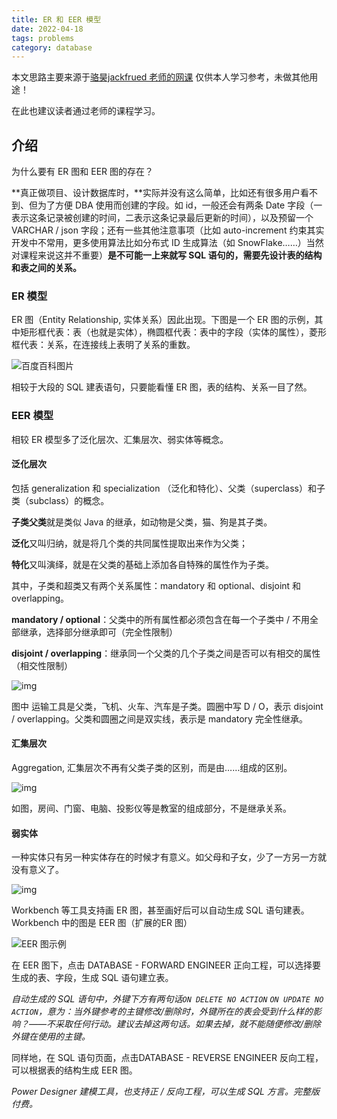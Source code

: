 ```yaml
---
title: ER 和 EER 模型
date: 2022-04-18
tags: problems
category: database
---
```


本文思路主要来源于[骆昊jackfrued 老师的网课](https://www.bilibili.com/video/BV1rP4y157jW?spm_id_from=333.999.0.0)
仅供本人学习参考，未做其他用途！

在此也建议读者通过老师的课程学习。

## 介绍

为什么要有 ER 图和 EER 图的存在？

**真正做项目、设计数据库时，**实际并没有这么简单，比如还有很多用户看不到、但为了方便 DBA 使用而创建的字段。如 id，一般还会有两条 Date 字段（一表示这条记录被创建的时间，二表示这条记录最后更新的时间），以及预留一个 VARCHAR / json 字段；还有一些其他注意事项（比如 auto-increment 约束其实开发中不常用，更多使用算法比如分布式 ID 生成算法（如 SnowFlake……）当然对课程来说这并不重要）**是不可能一上来就写 SQL 语句的，需要先设计表的结构和表之间的关系。**

### ER 模型

ER 图（Entity Relationship, 实体关系）因此出现。下图是一个 ER 图的示例，其中矩形框代表：表（也就是实体），椭圆框代表：表中的字段（实体的属性），菱形框代表：关系，在连接线上表明了关系的重数。

![百度百科图片](https://img-blog.csdnimg.cn/img_convert/e154bec557baf860b9da8b406aa2b411.png)

相较于大段的 SQL 建表语句，只要能看懂 ER 图，表的结构、关系一目了然。

### EER 模型

相较 ER 模型多了泛化层次、汇集层次、弱实体等概念。

#### 泛化层次

包括 generalization 和 specialization （泛化和特化）、父类（superclass）和子类（subclass）的概念。

**子类父类**就是类似 Java 的继承，如动物是父类，猫、狗是其子类。

**泛化**又叫归纳，就是将几个类的共同属性提取出来作为父类；

**特化**又叫演绎，就是在父类的基础上添加各自特殊的属性作为子类。

其中，子类和超类又有两个关系属性：mandatory 和 optional、disjoint 和 overlapping。

**mandatory / optional**：父类中的所有属性都必须包含在每一个子类中 / 不用全部继承，选择部分继承即可（完全性限制）

**disjoint / overlapping**：继承同一个父类的几个子类之间是否可以有相交的属性（相交性限制）

![img](https://pic1.zhimg.com/80/v2-11dfbdfea0c8705a7e425554b66ef610_1440w.jpg)

图中 运输工具是父类，飞机、火车、汽车是子类。圆圈中写 D / O，表示 disjoint / overlapping。父类和圆圈之间是双实线，表示是 mandatory 完全性继承。

#### 汇集层次

Aggregation, 汇集层次不再有父类子类的区别，而是由……组成的区别。

![img](https://pic4.zhimg.com/80/v2-bcf4d6b1f89bc0b8e12f7f835518537b_1440w.jpg)

如图，房间、门窗、电脑、投影仪等是教室的组成部分，不是继承关系。

#### 弱实体

一种实体只有另一种实体存在的时候才有意义。如父母和子女，少了一方另一方就没有意义了。

![img](https://pic4.zhimg.com/80/v2-2891cd3fb7b84a5b98e158fa77cd3cdb_1440w.jpg)

Workbench 等工具支持画 ER 图，甚至画好后可以自动生成 SQL 语句建表。 Workbench 中的图是 EER 图（扩展的ER 图）

![EER 图示例](https://img-blog.csdnimg.cn/img_convert/b7d05f2614049fce76e68e0121c805a0.png)

在 EER 图下，点击 DATABASE - FORWARD ENGINEER 正向工程，可以选择要生成的表、字段，生成 SQL 语句建立表。

*自动生成的 SQL 语句中，外键下方有两句话`ON DELETE NO ACTION` `ON UPDATE NO ACTION`，意为：当外键参考的主键修改/删除时，外键所在的表会受到什么样的影响？——不采取任何行动。建议去掉这两句话。如果去掉，就不能随便修改/删除外键在使用的主键。*

同样地，在 SQL 语句页面，点击DATABASE - REVERSE ENGINEER 反向工程，可以根据表的结构生成 EER 图。

*Power Designer 建模工具，也支持正 / 反向工程，可以生成 SQL 方言。完整版付费。*